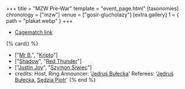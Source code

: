 +++
title = "MZW Pre-War"
template = "event_page.html"
[taxonomies]
chronology = ["mzw"]
venue = ["gosir-glucholazy"]
[extra.gallery]
1 = { path = "plakat.webp" }
+++

* [Cagematch link](https://www.cagematch.net/?id=1&nr=153090)

{% card() %}
- ["[Mr B.](@/w/mr-b.md)", "[Kripto](@/w/kripto.md)"]
- ["[Shadow](@/w/shadow.md)", "[Red Thunder](@/w/red-thunder.md)"]
- ["[Justin Joy](@/w/justin-joy.md)", "[Szymon Siwiec](@/w/szymon-siwiec.md)"]
- credits:
    Host, Ring Announcer: '[Jędruś Bułecka](@/w/jedrus-bulecka.md)'
    Referees: '[Jędruś Bułecka](@/w/jedrus-bulecka.md), [Sędzia Piotr](@/w/mr-b.md)'
{% end %}
